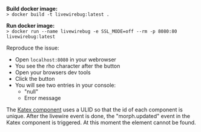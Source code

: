 **Build docker image:**  
`> docker build -t livewirebug:latest .`

**Run docker image:**  
`> docker run --name livewirebug -e SSL_MODE=off --rm -p 8080:80 livewirebug:latest`

Reproduce the issue:
- Open `localhost:8080` in your webrowser
- You see the rho character after the button
- Open your browsers dev tools
- Click the button
- You will see two entries in your console:
  - "null"
  - Error message

The [Katex component](resources/views/components/katex.blade.php) uses a ULID so that the id of each component is unique.
After the livewire event is done, the "morph.updated" event in the Katex component is triggered. At this moment the element cannot be found.
